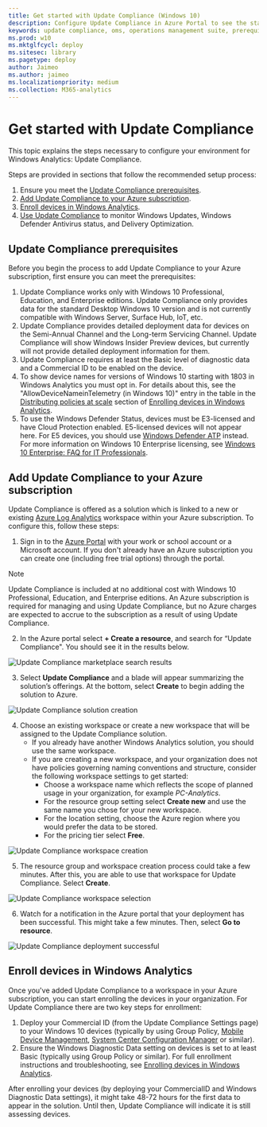 ```yaml
---
title: Get started with Update Compliance (Windows 10)
description: Configure Update Compliance in Azure Portal to see the status of updates and antimalware protection on devices in your network.
keywords: update compliance, oms, operations management suite, prerequisites, requirements, updates, upgrades, antivirus, antimalware, signature, log analytics, wdav
ms.prod: w10
ms.mktglfcycl: deploy
ms.sitesec: library
ms.pagetype: deploy
author: Jaimeo
ms.author: jaimeo
ms.localizationpriority: medium
ms.collection: M365-analytics
---
```


# Get started with Update Compliance
This topic explains the steps necessary to configure your environment for Windows Analytics: Update Compliance.

Steps are provided in sections that follow the recommended setup process:

1. Ensure you meet the [Update Compliance prerequisites](#update-compliance-prerequisites).
2. [Add Update Compliance to your Azure subscription](#add-update-compliance-to-your-azure-subscription).
3. [Enroll devices in Windows Analytics](#enroll-devices-in-windows-analytics).
4. [Use Update Compliance](update-compliance-using.md) to monitor Windows Updates, Windows Defender Antivirus status, and Delivery Optimization.

## Update Compliance prerequisites
Before you begin the process to add Update Compliance to your Azure subscription, first ensure you can meet the prerequisites:
1.	Update Compliance works only with Windows 10 Professional, Education, and Enterprise editions. Update Compliance only provides data for the standard Desktop Windows 10 version and is not currently compatible with Windows Server, Surface Hub, IoT, etc. 
2.	Update Compliance provides detailed deployment data for devices on the Semi-Annual Channel and the Long-term Servicing Channel. Update Compliance will show Windows Insider Preview devices, but currently will not provide detailed deployment information for them.
3.	Update Compliance requires at least the Basic level of diagnostic data and a Commercial ID to be enabled on the device. 
4.	To show device names for versions of Windows 10 starting with 1803 in Windows Analytics you must opt in. For details about this, see the "AllowDeviceNameinTelemetry (in Windows 10)" entry in the table in the [Distributing policies at scale](windows-analytics-get-started.md#deploying-windows-analytics-at-scale) section of [Enrolling devices in Windows Analytics](windows-analytics-get-started.md).
5.	To use the Windows Defender Status, devices must be E3-licensed and have Cloud Protection enabled. E5-licensed devices will not appear here. For E5 devices, you should use [Windows Defender ATP](https://docs.microsoft.com/sccm/protect/deploy-use/windows-defender-advanced-threat-protection) instead. For more information on Windows 10 Enterprise licensing, see [Windows 10 Enterprise: FAQ for IT Professionals](https://docs.microsoft.com/windows/deployment/planning/windows-10-enterprise-faq-itpro).

## Add Update Compliance to your Azure subscription
Update Compliance is offered as a solution which is linked to a new or existing [Azure Log Analytics](https://docs.microsoft.com/azure/log-analytics/query-language/get-started-analytics-portal) workspace within your Azure subscription. To configure this, follow these steps:

1.	Sign in to the [Azure Portal](https://portal.azure.com) with your work or school account or a Microsoft account. If you don't already have an Azure subscription you can create one (including free trial options) through the portal.

> [!NOTE]
> Update Compliance is included at no additional cost with Windows 10 Professional, Education, and Enterprise editions. An Azure subscription is required for managing and using Update Compliance, but no Azure charges are expected to accrue to the subscription as a result of using Update Compliance. 

2.	In the Azure portal select **+ Create a resource**, and search for “Update Compliance". You should see it in the results below. 

![Update Compliance marketplace search results](images/UC_00_marketplace_search.png)

3.	Select **Update Compliance** and a blade will appear summarizing the solution’s offerings. At the bottom, select **Create** to begin adding the solution to Azure.

![Update Compliance solution creation](images/UC_01_marketplace_create.png)

4.	Choose an existing workspace or create a new workspace that will be assigned to the Update Compliance solution. 
    - If you already have another Windows Analytics solution, you should use the same workspace. 
    - If you are creating a new workspace, and your organization does not have policies governing naming conventions and structure, consider the following workspace settings to get started:
        - Choose a workspace name which reflects the scope of planned usage in your organization, for example *PC-Analytics*.
        - For the resource group setting select **Create new** and use the same name you chose for your new workspace.
        - For the location setting, choose the Azure region where you would prefer the data to be stored.
        - For the pricing tier select **Free**.

![Update Compliance workspace creation](images/UC_02_workspace_create.png)

5.	The resource group and workspace creation process could take a few minutes. After this, you are able to use that workspace for Update Compliance. Select **Create**.

![Update Compliance workspace selection](images/UC_03_workspace_select.png)

6.	Watch for a notification in the Azure portal that your deployment has been successful. This might take a few minutes. Then, select **Go to resource**. 

![Update Compliance deployment successful](images/UC_04_resourcegrp_deployment_successful.png)

## Enroll devices in Windows Analytics
Once you've added Update Compliance to a workspace in your Azure subscription, you can start enrolling the devices in your organization. For Update Compliance there are two key steps for enrollment:
1.	Deploy your Commercial ID (from the Update Compliance Settings page) to your Windows 10 devices (typically by using Group Policy, [Mobile Device Management](https://docs.microsoft.com/windows/client-management/windows-10-mobile-and-mdm), [System Center Configuration Manager](https://docs.microsoft.com/sccm/core/understand/introduction) or similar).
2.	Ensure the Windows Diagnostic Data setting on devices is set to at least Basic (typically using Group Policy or similar). For full enrollment instructions and troubleshooting, see [Enrolling devices in Windows Analytics](windows-analytics-get-started.md).

After enrolling your devices (by deploying your CommercialID and Windows Diagnostic Data settings), it might take 48-72 hours for the first data to appear in the solution. Until then, Update Compliance will indicate it is still assessing devices. 
